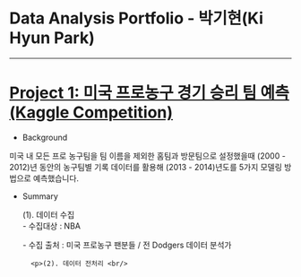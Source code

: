 # Data Analysis Portfolio - 박기현(Ki Hyun Park) 
***
# [Project 1: 미국 프로농구 경기 승리 팀 예측(Kaggle Competition)](https://github.com/Ki-Hyun-Park/Kaggle_Competition)

- Background
 <p>미국 내 모든 프로 농구팀을 팀 이름을 제외한 홈팀과 방문팀으로 설정했을때 (2000 - 2012)년 동안의 농구팀별 기록 데이터를 활용해 (2013 - 2014)년도를 5가지 모델링 방법으로 예측했습니다.</p>
 
- Summary
        <p>(1). 데이터 수집 <br/>
        - 수집대상 : NBA </p>
        - 수집 출처 : 미국 프로농구 팬분들 / 전 Dodgers 데이터 분석가 <br/>
        
        <p>(2). 데이터 전처리 <br/>
